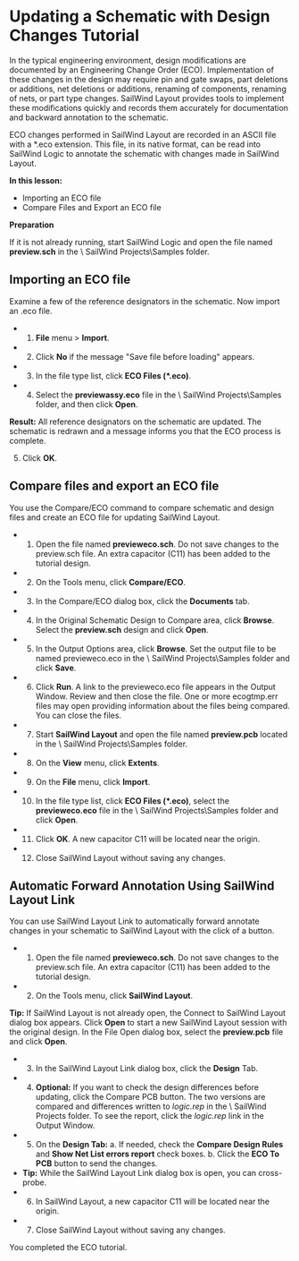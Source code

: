 # Updating a Schematic with Design Changes Tutorial
In the typical engineering environment, design modifications are documented by an Engineering Change Order (ECO). Implementation of these changes in the design may require pin and gate swaps, part deletions or additions, net deletions or additions, renaming of components, renaming of nets, or part type changes. SailWind Layout provides tools to implement these modifications quickly and records them accurately for documentation and backward annotation to the schematic.

ECO changes performed in SailWind Layout are recorded in an ASCII file with a \*.eco extension. This file, in its native format, can be read into SailWind Logic to annotate the schematic with changes made in SailWind Layout.

****In this lesson:****

- Importing an ECO file
- Compare Files and Export an ECO file

****Preparation****

If it is not already running, start SailWind Logic and open the file named **preview.sch** in the \ SailWind Projects\Samples folder.

## Importing an ECO file
Examine a few of the reference designators in the schematic. Now import an .eco file.

- 1. **File** menu > **Import**.
- 2. Click **No** if the message "Save file before loading" appears.
- 3. In the file type list, click **ECO Files (\*.eco)**.
- 4. Select the **previewassy.eco** file in the \ SailWind Projects\Samples folder, and then click **Open**.

**Result:** All reference designators on the schematic are updated. The schematic is redrawn and a message informs you that the ECO process is complete.

5. Click **OK**.

## Compare files and export an ECO file
You use the Compare/ECO command to compare schematic and design files and create an ECO file for updating SailWind Layout.

- 1. Open the file named **previeweco.sch**. Do not save changes to the preview.sch file. An extra capacitor (C11) has been added to the tutorial design.
- 2. On the Tools menu, click **Compare/ECO**.
- 3. In the Compare/ECO dialog box, click the **Documents** tab.
- 4. In the Original Schematic Design to Compare area, click **Browse**. Select the **preview.sch** design and click **Open**.
- 5. In the Output Options area, click **Browse**. Set the output file to be named previeweco.eco in the \ SailWind Projects\Samples folder and click **Save**.
- 6. Click **Run**. A link to the previeweco.eco file appears in the Output Window. Review and then close the file. One or more ecogtmp.err files may open providing information about the files being compared. You can close the files.
- 7. Start **SailWind Layout** and open the file named **preview.pcb** located in the \ SailWind Projects\Samples folder.
- 8. On the **View** menu, click **Extents**.
- 9. On the **File** menu, click **Import**.
- 10. In the file type list, click **ECO Files (\*.eco)**, select the **previeweco.eco** file in the \ SailWind Projects\Samples folder and click **Open**.
- 11. Click **OK**. A new capacitor C11 will be located near the origin.
- 12. Close SailWind Layout without saving any changes.

## Automatic Forward Annotation Using SailWind Layout Link
You can use SailWind Layout Link to automatically forward annotate changes in your schematic to SailWind Layout with the click of a button.

- 1. Open the file named **previeweco.sch**. Do not save changes to the preview.sch file. An extra capacitor (C11) has been added to the tutorial design.
- 2. On the Tools menu, click **SailWind Layout**.

**Tip:** If SailWind Layout is not already open, the Connect to SailWind Layout dialog box appears. Click **Open** to start a new SailWind Layout session with the original design. In the File Open dialog box, select the **preview.pcb** file and click **Open**.

- 3. In the SailWind Layout Link dialog box, click the **Design** Tab.
- 4. **Optional:** If you want to check the design differences before updating, click the Compare PCB button. The two versions are compared and differences written to *logic.rep* in the \ SailWind Projects folder. To see the report, click the *logic.rep* link in the Output Window.
- 5. On the **Design Tab:**
a. If needed, check the **Compare Design Rules** and **Show Net List errors report** check boxes.
b. Click the **ECO To PCB** button to send the changes.
- **Tip:** While the SailWind Layout Link dialog box is open, you can cross-probe.
- 6. In SailWind Layout, a new capacitor C11 will be located near the origin.
- 7. Close SailWind Layout without saving any changes.

You completed the ECO tutorial.